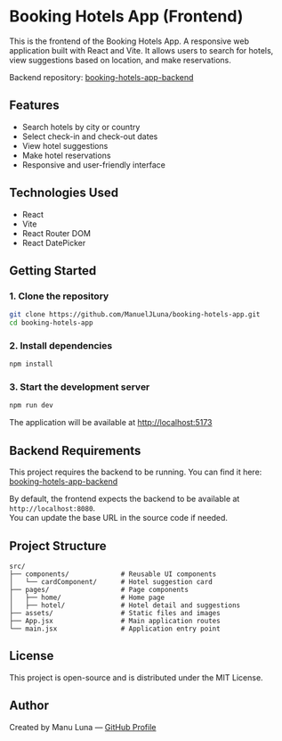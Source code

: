 # Booking Hotels App (Frontend)

This is the frontend of the Booking Hotels App. A responsive web application built with React and Vite. It allows users to search for hotels, view suggestions based on location, and make reservations.

Backend repository: [booking-hotels-app-backend](https://github.com/ManuelJLuna/booking-hotels-app-backend)

## Features

- Search hotels by city or country
- Select check-in and check-out dates
- View hotel suggestions
- Make hotel reservations
- Responsive and user-friendly interface

## Technologies Used

- React
- Vite
- React Router DOM
- React DatePicker

## Getting Started

### 1. Clone the repository

```bash
git clone https://github.com/ManuelJLuna/booking-hotels-app.git
cd booking-hotels-app
```

### 2. Install dependencies

```bash
npm install
```

### 3. Start the development server

```bash
npm run dev
```

The application will be available at [http://localhost:5173](http://localhost:5173)

## Backend Requirements

This project requires the backend to be running. You can find it here:  
[booking-hotels-app-backend](https://github.com/ManuelJLuna/booking-hotels-app-backend)

By default, the frontend expects the backend to be available at `http://localhost:8080`.  
You can update the base URL in the source code if needed.

## Project Structure

```
src/
├── components/             # Reusable UI components
│   └── cardComponent/      # Hotel suggestion card
├── pages/                  # Page components
│   ├── home/               # Home page
│   ├── hotel/              # Hotel detail and suggestions
├── assets/                 # Static files and images
├── App.jsx                 # Main application routes
└── main.jsx                # Application entry point
```

## License

This project is open-source and is distributed under the MIT License.

## Author

Created by Manu Luna — [GitHub Profile](https://github.com/ManuelJLuna)
